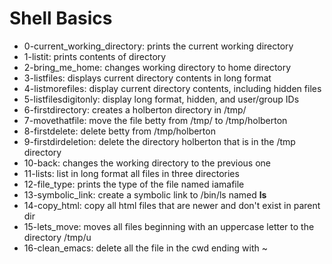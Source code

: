 # Shell Basics
* 0-current_working_directory: prints the current working directory
* 1-listit: prints contents of directory
* 2-bring_me_home: changes working directory to home directory
* 3-listfiles: displays current directory contents in long format
* 4-listmorefiles: display current directory contents, including hidden files
* 5-listfilesdigitonly:	display long format, hidden, and user/group IDs
* 6-firstdirectory: creates a holberton directory in /tmp/
* 7-movethatfile: move the file betty from /tmp/ to /tmp/holberton
* 8-firstdelete: delete betty from /tmp/holberton
* 9-firstdirdeletion: delete the directory holberton that is in the /tmp directory
* 10-back: changes the working directory to the previous one 
* 11-lists: list in long format all files in three directories
* 12-file_type:	prints the type of the file named iamafile
* 13-symbolic_link: create a symbolic link to /bin/ls named __ls__
* 14-copy_html:	copy all html files that are newer and don't exist in parent dir
* 15-lets_move: moves all files beginning with an uppercase letter to the directory /tmp/u
* 16-clean_emacs: delete all the file in the cwd ending	with ~

